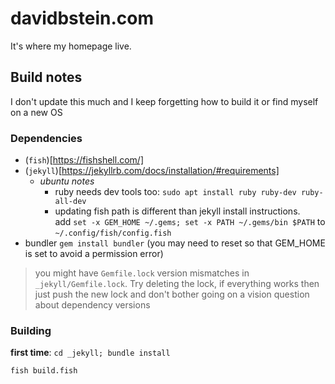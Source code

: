 # davidbstein.com

It's where my homepage live.

## Build notes

I don't update this much and I keep forgetting how to build it or find myself on a new OS

### Dependencies

 - (`fish`)[https://fishshell.com/]
 - (`jekyll`)[https://jekyllrb.com/docs/installation/#requirements]
   - _ubuntu notes_
     - ruby needs dev tools too: `sudo apt install ruby ruby-dev ruby-all-dev`
     - updating fish path is different than jekyll install instructions. 
       <br/> add `set -x GEM_HOME ~/.gems; set -x PATH ~/.gems/bin $PATH` to `~/.config/fish/config.fish`
 - bundler `gem install bundler` (you may need to reset so that GEM_HOME is set to avoid a permission error)
> you might have `Gemfile.lock` version mismatches in `_jekyll/Gemfile.lock`. Try deleting the lock, if everything works then just push the new lock and don't bother going on a vision question about dependency versions

### Building

  __first time__: `cd _jekyll; bundle install`

 `fish build.fish`


